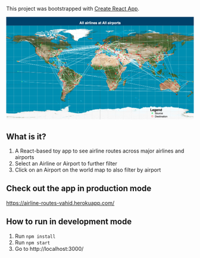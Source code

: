 This project was bootstrapped with [Create React App](https://github.com/facebook/create-react-app).

![](screenshot.png)

## What is it?
1. A React-based toy app to see airline routes across major airlines and airports
2. Select an Airline or Airport to further filter
3. Click on an Airport on the world map to also filter by airport

## Check out the app in production mode
https://airline-routes-vahid.herokuapp.com/

## How to run in development mode
1. Run `npm install`
2. Run `npm start`
3. Go to http://localhost:3000/